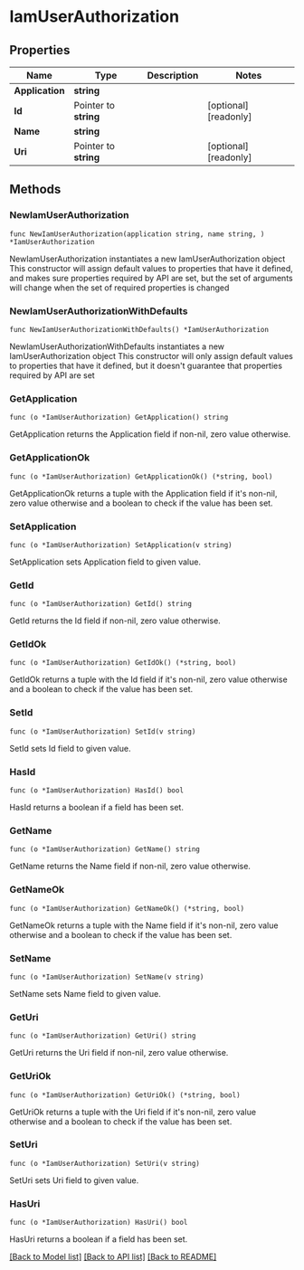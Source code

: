 # IamUserAuthorization

## Properties

Name | Type | Description | Notes
------------ | ------------- | ------------- | -------------
**Application** | **string** |  | 
**Id** | Pointer to **string** |  | [optional] [readonly] 
**Name** | **string** |  | 
**Uri** | Pointer to **string** |  | [optional] [readonly] 

## Methods

### NewIamUserAuthorization

`func NewIamUserAuthorization(application string, name string, ) *IamUserAuthorization`

NewIamUserAuthorization instantiates a new IamUserAuthorization object
This constructor will assign default values to properties that have it defined,
and makes sure properties required by API are set, but the set of arguments
will change when the set of required properties is changed

### NewIamUserAuthorizationWithDefaults

`func NewIamUserAuthorizationWithDefaults() *IamUserAuthorization`

NewIamUserAuthorizationWithDefaults instantiates a new IamUserAuthorization object
This constructor will only assign default values to properties that have it defined,
but it doesn't guarantee that properties required by API are set

### GetApplication

`func (o *IamUserAuthorization) GetApplication() string`

GetApplication returns the Application field if non-nil, zero value otherwise.

### GetApplicationOk

`func (o *IamUserAuthorization) GetApplicationOk() (*string, bool)`

GetApplicationOk returns a tuple with the Application field if it's non-nil, zero value otherwise
and a boolean to check if the value has been set.

### SetApplication

`func (o *IamUserAuthorization) SetApplication(v string)`

SetApplication sets Application field to given value.


### GetId

`func (o *IamUserAuthorization) GetId() string`

GetId returns the Id field if non-nil, zero value otherwise.

### GetIdOk

`func (o *IamUserAuthorization) GetIdOk() (*string, bool)`

GetIdOk returns a tuple with the Id field if it's non-nil, zero value otherwise
and a boolean to check if the value has been set.

### SetId

`func (o *IamUserAuthorization) SetId(v string)`

SetId sets Id field to given value.

### HasId

`func (o *IamUserAuthorization) HasId() bool`

HasId returns a boolean if a field has been set.

### GetName

`func (o *IamUserAuthorization) GetName() string`

GetName returns the Name field if non-nil, zero value otherwise.

### GetNameOk

`func (o *IamUserAuthorization) GetNameOk() (*string, bool)`

GetNameOk returns a tuple with the Name field if it's non-nil, zero value otherwise
and a boolean to check if the value has been set.

### SetName

`func (o *IamUserAuthorization) SetName(v string)`

SetName sets Name field to given value.


### GetUri

`func (o *IamUserAuthorization) GetUri() string`

GetUri returns the Uri field if non-nil, zero value otherwise.

### GetUriOk

`func (o *IamUserAuthorization) GetUriOk() (*string, bool)`

GetUriOk returns a tuple with the Uri field if it's non-nil, zero value otherwise
and a boolean to check if the value has been set.

### SetUri

`func (o *IamUserAuthorization) SetUri(v string)`

SetUri sets Uri field to given value.

### HasUri

`func (o *IamUserAuthorization) HasUri() bool`

HasUri returns a boolean if a field has been set.


[[Back to Model list]](../README.md#documentation-for-models) [[Back to API list]](../README.md#documentation-for-api-endpoints) [[Back to README]](../README.md)


